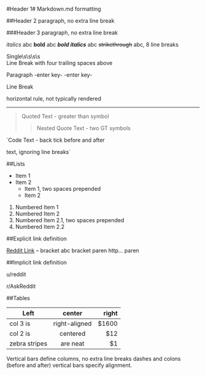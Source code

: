 #Header 1#
Markdown.md formatting

##Header 2
paragraph, no extra line break

###Header 3
paragraph, no extra line break

*italics*
 abc 
**bold**
 abc 
***bold italics***
 abc 
~~strikethrough~~
 abc, 8 line breaks

Single\s\s\s\s    
Line Break with four trailing spaces above

Paragraph -enter key- -enter key-

Line Break

horizontal rule, not typically rendered 
***

> Quoted Text - greater than symbol
>> Nested Quote Text - two GT symbols

`Code Text - back tick before 
and after 

text, ignoring line breaks`

##Lists

* Item 1
* Item 2
  + Item 1, two spaces prepended
  + Item 2 

1. Numbered Item 1
2. Numbered Item 2
 1. Numbered Item 2.1, two spaces prepended
 2. Numbered Item 2.2 

##Explicit link definition

[Reddit Link](http://reddit.com) – bracket abc bracket paren http... paren

##Implicit link definition

u/reddit

r/AskReddit

##Tables

| Left          | center        | right |
| ------------- |:-------------:| -----:|
| col 3 is      | right-aligned | $1600 |
| col 2 is      | centered      |   $12 |
| zebra stripes | are neat      |    $1 |

Vertical bars define columns, 
no extra line breaks
dashes and colons (before and after) 
vertical bars specify alignment.
